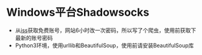 # Windows平台Shadowsocks
+ 从[iss](http://www.ishadowsocks.org)获取免费账号，网站6小时改一次密码，所以写了个爬虫，使用前获取下最新的账号密码
+ Python3环境，使用urllib和BeautifulSoup，使用前请安装BeautifulSoup库